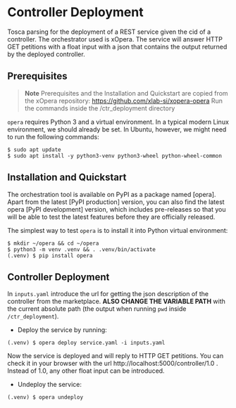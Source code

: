# Controller Deployment
Tosca parsing for the deployment of a REST service given the cid of a controller. The orchestrator used is xOpera. The service will answer HTTP GET petitions with a float input with a json that contains the output returned by the deployed controller.

## Prerequisites
> **Note** Prerequisites and the Installation and Quickstart are copied from the xOpera repository: https://github.com/xlab-si/xopera-opera
> Run the commands inside the /ctr_deployment directory

`opera` requires Python 3 and a virtual environment. 
In a typical modern Linux environment, we should already be set. 
In Ubuntu, however, we might need to run the following commands:

```console
$ sudo apt update
$ sudo apt install -y python3-venv python3-wheel python-wheel-common
```
## Installation and Quickstart
The orchestration tool is available on PyPI as a package named [opera]. 
Apart from the latest [PyPI production] version, you can also find the latest opera [PyPI development] version, which 
includes pre-releases so that you will be able to test the latest features before they are officially released.

The simplest way to test `opera` is to install it into Python virtual environment:

```console
$ mkdir ~/opera && cd ~/opera
$ python3 -m venv .venv && . .venv/bin/activate
(.venv) $ pip install opera
```

## Controller Deployment
In `inputs.yaml` introduce the url for getting the json description of the controller from the marketplace. **ALSO CHANGE THE VARIABLE PATH** with the current absolute path (the output when running `pwd` inside `/ctr_deployment`).

* Deploy the service by running:
```console
(.venv) $ opera deploy service.yaml -i inputs.yaml
```
Now the service is deployed and will reply to HTTP GET petitions. You can check it in your browser with the url http://localhost:5000/controller/1.0 . Instead of 1.0, any other float input can be introduced.

* Undeploy the service:
```console
(.venv) $ opera undeploy
```